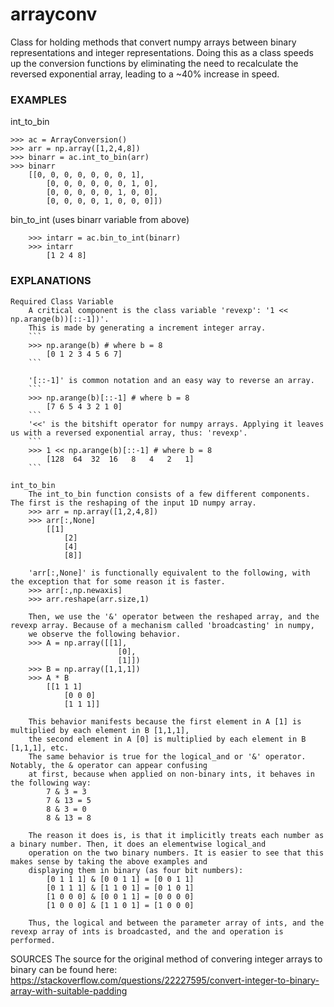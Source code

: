 # arrayconv

Class for holding methods that convert numpy arrays between binary representations and integer representations.
Doing this as a class speeds up the conversion functions by eliminating the need to recalculate the reversed exponential array, 
leading to a ~40% increase in speed.

### EXAMPLES
int_to_bin
```
>>> ac = ArrayConversion()
>>> arr = np.array([1,2,4,8])
>>> binarr = ac.int_to_bin(arr)
>>> binarr
    [[0, 0, 0, 0, 0, 0, 0, 1],
        [0, 0, 0, 0, 0, 0, 1, 0],
        [0, 0, 0, 0, 0, 1, 0, 0],
        [0, 0, 0, 0, 1, 0, 0, 0]])
```            
bin_to_int (uses binarr variable from above)
```
    >>> intarr = ac.bin_to_int(binarr)
    >>> intarr
        [1 2 4 8]
```

### EXPLANATIONS
    Required Class Variable
        A critical component is the class variable 'revexp': '1 << np.arange(b))[::-1])'.
        This is made by generating a increment integer array.
        ```
        >>> np.arange(b) # where b = 8
            [0 1 2 3 4 5 6 7]
        ```

        '[::-1]' is common notation and an easy way to reverse an array.
        ```
        >>> np.arange(b)[::-1] # where b = 8
            [7 6 5 4 3 2 1 0]
        ```
        '<<' is the bitshift operator for numpy arrays. Applying it leaves us with a reversed exponential array, thus: 'revexp'.
        ```
        >>> 1 << np.arange(b)[::-1] # where b = 8
            [128  64  32  16   8   4   2   1]
        ```

    int_to_bin
        The int_to_bin function consists of a few different components. The first is the reshaping of the input 1D numpy array.
        >>> arr = np.array([1,2,4,8])
        >>> arr[:,None]
            [[1]
                [2]
                [4]
                [8]]
        
        'arr[:,None]' is functionally equivalent to the following, with the exception that for some reason it is faster.
        >>> arr[:,np.newaxis]
        >>> arr.reshape(arr.size,1)
        
        Then, we use the '&' operator between the reshaped array, and the revexp array. Because of a mechanism called 'broadcasting' in numpy,
        we observe the following behavior.
        >>> A = np.array([[1],
                            [0],
                            [1]])
        >>> B = np.array([1,1,1])
        >>> A * B
            [[1 1 1]
                [0 0 0]
                [1 1 1]]
        
        This behavior manifests because the first element in A [1] is multiplied by each element in B [1,1,1], 
        the second element in A [0] is multiplied by each element in B [1,1,1], etc.
        The same behavior is true for the logical_and or '&' operator. Notably, the & operator can appear confusing
        at first, because when applied on non-binary ints, it behaves in the following way:
            7 & 3 = 3
            7 & 13 = 5
            8 & 3 = 0
            8 & 13 = 8
        
        The reason it does is, is that it implicitly treats each number as a binary number. Then, it does an elementwise logical_and
        operation on the two binary numbers. It is easier to see that this makes sense by taking the above examples and
        displaying them in binary (as four bit numbers):
            [0 1 1 1] & [0 0 1 1] = [0 0 1 1]
            [0 1 1 1] & [1 1 0 1] = [0 1 0 1]
            [1 0 0 0] & [0 0 1 1] = [0 0 0 0]
            [1 0 0 0] & [1 1 0 1] = [1 0 0 0]
        
        Thus, the logical and between the parameter array of ints, and the revexp array of ints is broadcasted, and the and operation is performed.
        
            



SOURCES
    The source for the original method of convering integer arrays to binary can be found here:
    https://stackoverflow.com/questions/22227595/convert-integer-to-binary-array-with-suitable-padding